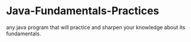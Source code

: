 # Java-Fundamentals-Practices
any java program that will practice and sharpen your knowledge about its fundamentals.
